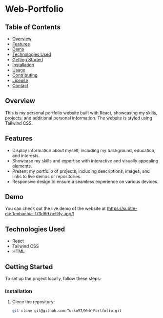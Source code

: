 # Web-Portfolio

 <!-- Optional: Add a preview image of your website -->
 
 ## Table of Contents

- [Overview](#overview)
- [Features](#features)
- [Demo](#demo)
- [Technologies Used](#technologies-used)
- [Getting Started](#getting-started)
- [Installation](#installation)
- [Usage](#usage)
- [Contributing](#contributing)
- [License](#license)
- [Contact](#contact)

## Overview

This is my personal portfolio website built with React, showcasing my skills, projects, and additional personal information. The website is styled using Tailwind CSS.



## Features

- Display information about myself, including my background, education, and interests.
- Showcase my skills and expertise with interactive and visually appealing elements.
- Present my portfolio of projects, including descriptions, images, and links to live demos or repositories.
- Responsive design to ensure a seamless experience on various devices.

## Demo

You can check out the live demo of the website at (https://subtle-dieffenbachia-f73d69.netlify.app/)

## Technologies Used

- React
- Tailwind CSS
- HTML

## Getting Started

To set up the project locally, follow these steps:

### Installation

1. Clone the repository:

   ```bash
   git clone git@github.com:Tusko97/Web-Portfolio.git

